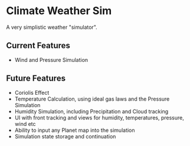 # Climate Weather Sim
A very simplistic weather "simulator".

## Current Features
- Wind and Pressure Simulation

## Future Features
- Coriolis Effect
- Temperature Calculation, using ideal gas laws and the Pressure Simulation
- Humidity Simulation, including Precipitation and Cloud tracking
- UI with front tracking and views for humidity, temperatures, pressure, wind etc
- Ability to input any Planet map into the simulation
- Simulation state storage and continuation
